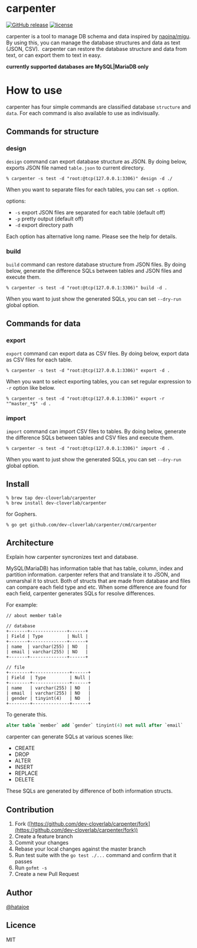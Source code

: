 # carpenter

[![GitHub release](https://img.shields.io/github/release/dev-cloverlab/carpenter.svg?style=flat-square)](https://github.com/dev-cloverlab/carpenter)
[![license](https://img.shields.io/github/license/dev-cloverlab/carpenter.svg?style=flat-square)](https://github.com/dev-cloverlab/carpenter)

carpenter is a tool to manage DB schema and data inspired by [naoina/migu](https://github.com/naoina/migu).  
By using this, you can manage the database structures and data as text (JSON, CSV). 
carpenter can restore the database structure and data from text, or can export them to text in easy.  

**currently supported databases are MySQL|MariaDB only**

# How to use

carpenter has four simple commands are classified database `structure` and `data`. For each command is also available to use as indivisually.

## Commands for structure

### design 

`design` command can export database structure as JSON. By doing below, exports JSON file named `table.json` to current directory.

```
% carpenter -s test -d "root:@tcp(127.0.0.1:3306)" design -d ./
```

When you want to separate files for each tables, you can set `-s` option.  

options:

- `-s` export JSON files are separated for each table (default off)
- `-p` pretty output (default off)
- `-d` export directory path

Each option has alternative long name. Please see the help for details.

### build

`build` command can restore database structure from JSON files. By doing below, generate the difference SQLs between tables and JSON files and execute them.

```
% carpenter -s test -d "root:@tcp(127.0.0.1:3306)" build -d .
```

When you want to just show the generated SQLs, you can set `--dry-run` global option.

## Commands for data

### export

`export` command can export data as CSV files. By doing below, export data as CSV files for each table.

```
% carpenter -s test -d "root:@tcp(127.0.0.1:3306)" export -d .
```

When you want to select exporting tables, you can set regular expression to `-r` option like below.

```
% carpenter -s test -d "root:@tcp(127.0.0.1:3306)" export -r "^master_*$" -d .
```

### import

`import` command can import CSV files to tables. By doing below, generate the difference SQLs between tables and CSV files and execute them.

```
% carpenter -s test -d "root:@tcp(127.0.0.1:3306)" import -d .
```

When you want to just show the generated SQLs, you can set `--dry-run` global option.

## Install

```
% brew tap dev-cloverlab/carpenter
% brew install dev-cloverlab/carpenter
```

for Gophers.

```
% go get github.com/dev-cloverlab/carpenter/cmd/carpenter
```

## Architecture

Explain how carpenter syncronizes text and database.  

MySQL(MariaDB) has information table that has table, column, index and partition information. carpenter refers that and translate it to JSON, and unmarshal it to struct. Both of structs that are made from database and files can compare each field type and etc. When some difference are found for each field, carpenter generates SQLs for resolve differences.

For example:

```
// about member table

// database
+-------+--------------+------+
| Field | Type         | Null |
+-------+--------------+------+
| name  | varchar(255) | NO   |
| email | varchar(255) | NO   |
+-------+--------------+------+

// file
+--------+--------------+------+
| Field  | Type         | Null |
+--------+--------------+------+
| name   | varchar(255) | NO   |
| email  | varchar(255) | NO   |
| gender | tinyint(4)   | NO   |
+--------+--------------+------+
```

To generate this.

```sql
alter table `member` add `gender` tinyint(4) not null after `email`
```

carpenter can generate SQLs at various scenes like:

- CREATE
- DROP
- ALTER
- INSERT
- REPLACE
- DELETE

These SQLs are generated by difference of both information structs.

## Contribution

1. Fork ([https://github.com/dev-cloverlab/carpenter/fork](https://github.com/dev-cloverlab/carpenter/fork))
1. Create a feature branch
1. Commit your changes
1. Rebase your local changes against the master branch
1. Run test suite with the `go test ./...` command and confirm that it passes
1. Run `gofmt -s`
1. Create a new Pull Request

## Author

[@hatajoe](https://twitter.com/hatajoe)

## Licence

MIT
